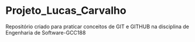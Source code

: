 # Projeto_Lucas_Carvalho
Repositório criado para praticar conceitos de GIT e GITHUB na disciplina de Engenharia de Software-GCC188
